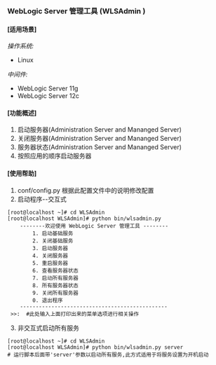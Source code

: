 ### WebLogic Server 管理工具 (WLSAdmin )

#### [适用场景]
*操作系统:*
- Linux

*中间件:*
- WebLogic Server 11g
- WebLogic Server 12c

#### [功能概述]
1. 启动服务器(Administration Server and Mananged Server)
2. 关闭服务器(Administration Server and Mananged Server)
3. 服务器状态(Administration Server and Mananged Server)
4. 按照应用的顺序启动服务器


#### [使用帮助]

1. conf/config.py 根据此配置文件中的说明修改配置
2. 启动程序--交互式
```
[root@localhost ~]# cd WLSAdmin
[root@localhost WLSAdmin]# python bin/wlsadmin.py
    --------欢迎使用 WebLogic Server 管理工具 --------
        1. 启动基础服务
        2. 关闭基础服务
        3. 启动服务器
        4. 关闭服务器
        5. 重启服务器
        6. 查看服务器状态
        7. 启动所有服务器
        8. 所有服务器状态
        9. 关闭所有服务器
        0. 退出程序
    -----------------------------------------------
 >>:  #此处输入上面打印出来的菜单选项进行相关操作
```
3. 非交互式启动所有服务
```
[root@localhost ~]# cd WLSAdmin
[root@localhost WLSAdmin]# python bin/wlsadmin.py server
# 运行脚本后面带'server'参数以启动所有服务,此方式适用于将服务设置为开机启动
```



